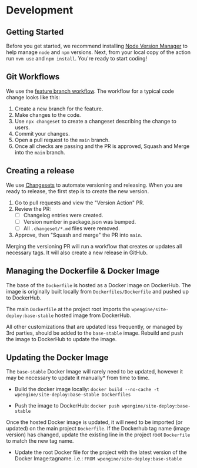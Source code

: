 # Development

## Getting Started

Before you get started, we recommend installing [Node Version Manager](https://github.com/nvm-sh/nvm#installing-and-updating) to help manage `node` and `npm` versions. Next, from your local copy of the action run `nvm use` and `npm install`. You're ready to start coding!

## Git Workflows

We use the [feature branch workflow](https://www.atlassian.com/git/tutorials/comparing-workflows/feature-branch-workflow). The workflow for a typical code change looks like this:

1. Create a new branch for the feature.
2. Make changes to the code.
3. Use `npx changeset` to create a changeset describing the change to users.
4. Commit your changes.
5. Open a pull request to the `main` branch.
6. Once all checks are passing and the PR is approved, Squash and Merge into the `main` branch.

## Creating a release

We use [Changesets](https://github.com/changesets/changesets) to automate versioning and releasing. When you are ready to release, the first step is to create the new version.

1. Go to pull requests and view the "Version Action" PR.
2. Review the PR:
    - [ ] Changelog entries were created.
    - [ ] Version number in package.json was bumped.
    - [ ] All `.changeset/*.md` files were removed.
3. Approve, then "Squash and merge" the PR into `main`.

Merging the versioning PR will run a workflow that creates or updates all necessary tags. It will also create a new release in GitHub.

## Managing the Dockerfile & Docker Image

The base of the `Dockerfile` is hosted as a Docker image on DockerHub. The image is originally built locally from `Dockerfiles/Dockerfile` and pushed up to DockerHub.

The main `Dockerfile` at the project root imports the `wpengine/site-deploy:base-stable` hosted image from DockerHub.

All other customizations that are updated less frequently, or managed by 3rd parties, should be added to the `base-stable` image. Rebuild and push the image to DockerHub to update the image.

## Updating the Docker Image
The `base-stable` Docker Image will rarely need to be updated, however it may be necessary to update it manually* from time to time.

- Build the docker image locally:
`docker build --no-cache -t wpengine/site-deploy:base-stable Dockerfiles`

- Push the image to DockerHub:
`docker push wpengine/site-deploy:base-stable`

Once the hosted Docker image is updated, it will need to be imported (or updated) on the main project `Dockerfile`. If the Dockerhub tag name (image version) has changed, update the existing line in the project root `Dockerfile` to match the new tag name.
- Update the root Docker file for the project with the latest version of the Docker Image:tagname. i.e.:
`FROM wpengine/site-deploy:base-stable`
